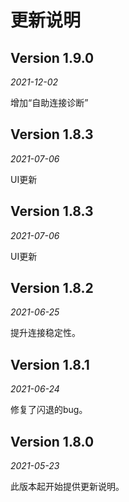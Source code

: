 更新说明
==========

## Version 1.9.0

_2021-12-02_

增加“自助连接诊断”

## Version 1.8.3

_2021-07-06_

UI更新

## Version 1.8.3

_2021-07-06_

UI更新

## Version 1.8.2

_2021-06-25_

提升连接稳定性。


## Version 1.8.1

_2021-06-24_

修复了闪退的bug。


## Version 1.8.0

_2021-05-23_

此版本起开始提供更新说明。

